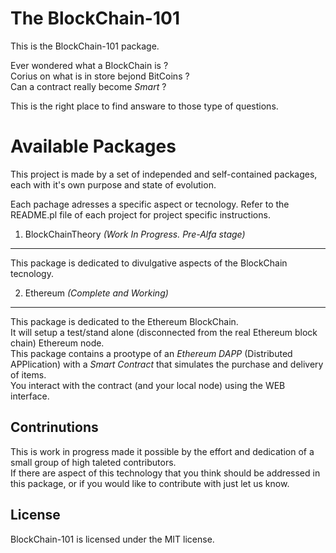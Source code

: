 
The BlockChain-101
======================
This is the BlockChain-101 package.
	
Ever wondered what a BlockChain is ?     
Corius on what is in store bejond BitCoins ?  
Can a contract really become *Smart* ?   

This is the right place to find answare to those type of questions.  

Available Packages
==================

This project is made by a set of independed and self-contained
packages, each with it's own purpose and state of evolution. 

Each pachage adresses a specific aspect or tecnology. Refer to the 
README.pl file of each project for project specific instructions. 


1. BlockChainTheory *(Work In Progress. Pre-Alfa stage)*
--------------------------------------
This package is dedicated to divulgative aspects of the BlockChain tecnology. 
      

2. Ethereum *(Complete and Working)*
--------------------------------
This package is dedicated to the Ethereum BlockChain.       
It will setup a test/stand alone (disconnected from the real Ethereum block chain) Ethereum node.    
This package contains a prootype of an *Ethereum DAPP* (Distributed APPlication)
with a *Smart Contract* that simulates the purchase and delivery of items.  
You interact with the contract (and your local node) using the WEB interface.      


Contrinutions 
-------------
This is work in progress made it possible by the effort and dedication of a small group of high taleted contributors.  
If there are aspect of this technology that you think should be addressed in this package, 
or if you would like to contribute with just let us know. 

 
License
-------
BlockChain-101 is licensed under the MIT license.